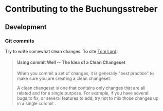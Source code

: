 # Contributing to the Buchungsstreber

## Development

### Git commits

Try to write somewhat clean changes.  To cite [Tom Lord][tla]:

> #### Using commit Well -- The Idea of a Clean Changeset
>
> When you commit a set of changes, it is generally "best practice" to
> make sure you are creating a clean changeset.
>
> A clean changeset is one that contains only changes that are all
> related and for a single purpose. For example, if you have several
> bugs to fix, or several features to add, try not to mix those changes
> up in a single commit .

[tla]: https://www.gnu.org/software/gnu-arch/tutorial-old/exploring-changesets.html#Exploring_Changesets
